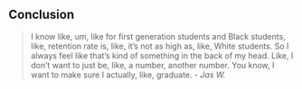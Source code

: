 ## Conclusion

<blockquote class="text-color-white">I know like, um, like for first generation students and Black students, like, retention rate is, like, it’s not as high as, like, White students. So I always feel like that’s kind of something in the back of my head. Like, I don’t want to just be, like, a number, another number. You know, I want to make sure I actually, like, graduate.
<cite>- Jas W.</cite>
</blockquote>

